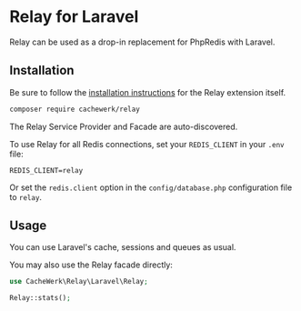 # Relay for Laravel

Relay can be used as a drop-in replacement for PhpRedis with Laravel.

## Installation

Be sure to follow the [installation instructions](https://relay.so/docs/installation) for the Relay extension itself.

```bash
composer require cachewerk/relay
```

The Relay Service Provider and Facade are auto-discovered.

To use Relay for all Redis connections, set your `REDIS_CLIENT` in your `.env` file:

```
REDIS_CLIENT=relay
```

Or set the `redis.client` option in the `config/database.php` configuration file to `relay`.

## Usage

You can use Laravel's cache, sessions and queues as usual.

You may also use the Relay facade directly:

```php
use CacheWerk\Relay\Laravel\Relay;

Relay::stats();
```
